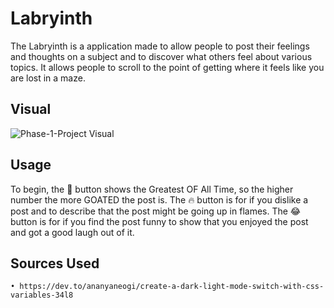 # Labryinth
The Labryinth is a application made to allow people to post their feelings and thoughts on a subject and to discover what others feel about various topics. It allows people to scroll to the point of getting where it feels like you are lost in a maze.

## Visual
![Phase-1-Project Visual](https://user-images.githubusercontent.com/109627800/202764770-a54b0c93-9b46-4bc3-a646-1b431ccc8652.PNG)
## Usage
To begin, the 🐐 button shows the Greatest OF All Time, so the higher number the more GOATED the post is. The 🔥 button is for if you dislike a post and to describe that the post might be going up in flames. The 😂 button is for if you find the post funny to show that you enjoyed the post and got a good laugh out of it. 

## Sources Used
    • https://dev.to/ananyaneogi/create-a-dark-light-mode-switch-with-css-variables-34l8
